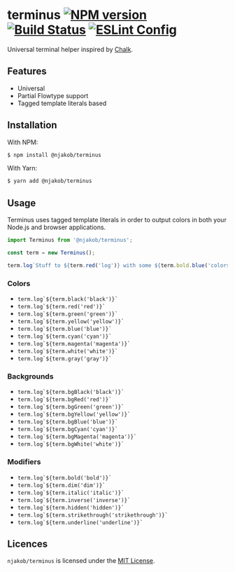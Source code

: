 
# terminus [![NPM version][npm-status-image]][npm] [![Build Status][build-status-image]][travis] [![ESLint Config][eslint-config-image]][eslint-config]

Universal terminal helper inspired by [Chalk][chalk].

## Features

* Universal
* Partial Flowtype support
* Tagged template literals based

## Installation

With NPM:

```sh
$ npm install @njakob/terminus
```

With Yarn:

```sh
$ yarn add @njakob/terminus
```

## Usage

Terminus uses tagged template literals in order to output colors in both your Node.js and browser applications.

```js
import Terminus from '@njakob/terminus';

const term = new Terminus();

term.log`Stuff to ${term.red('log')} with some ${term.bold.blue('colors')}`;
```

### Colors

* `` term.log`${term.black('black')}` ``
* `` term.log`${term.red('red')}` ``
* `` term.log`${term.green('green')}` ``
* `` term.log`${term.yellow('yellow')}` ``
* `` term.log`${term.blue('blue')}` ``
* `` term.log`${term.cyan('cyan')}` ``
* `` term.log`${term.magenta('magenta')}` ``
* `` term.log`${term.white('white')}` ``
* `` term.log`${term.gray('gray')}` ``

### Backgrounds

* `` term.log`${term.bgBlack('black')}` ``
* `` term.log`${term.bgRed('red')}` ``
* `` term.log`${term.bgGreen('green')}` ``
* `` term.log`${term.bgYellow('yellow')}` ``
* `` term.log`${term.bgBlue('blue')}` ``
* `` term.log`${term.bgCyan('cyan')}` ``
* `` term.log`${term.bgMagenta('magenta')}` ``
* `` term.log`${term.bgWhite('white')}` ``

### Modifiers

* `` term.log`${term.bold('bold')}` ``
* `` term.log`${term.dim('dim')}` ``
* `` term.log`${term.italic('italic')}` ``
* `` term.log`${term.inverse('inverse')}` ``
* `` term.log`${term.hidden('hidden')}` ``
* `` term.log`${term.strikethrough('strikethrough')}` ``
* `` term.log`${term.underline('underline')}` ``

## Licences

`njakob/terminus` is licensed under the [MIT License][licence].

[licence]: LICENSE
[chalk]: https://github.com/chalk/chalk
[eslint-config]: https://github.com/njakob/eslint-config
[npm]: https://nodei.co/npm/@njakob/terminus
[travis]: https://travis-ci.org/njakob/terminus
[npm-status-image]: https://img.shields.io/npm/v/@njakob/terminus.svg
[build-status-image]: https://travis-ci.org/njakob/terminus.svg?branch=master
[eslint-config-image]: https://img.shields.io/badge/eslint_config-njakob-463fd4.svg
